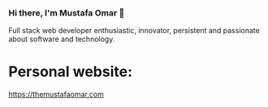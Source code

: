 ### Hi there, I'm Mustafa Omar 🎉

Full stack web developer enthusiastic, innovator, persistent and passionate about software and technology.

# Personal website:
https://themustafaomar.com
